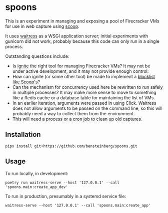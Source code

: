 spoons
======
This is an experiment in managing and exposing a pool of Firecracker VMs for use in web capture using [scoop](https://github.com/harvard-lil/scoop).

It uses [waitress](https://docs.pylonsproject.org/projects/waitress/en/stable/) as a WSGI application server; initial experiments with gunicorn did not work, probably because this code can only run in a single process.

Outstanding questions include:

- Is [ignite](https://github.com/weaveworks/ignite) the right tool for managing Firecracker VMs? It may not be under active development, and it may not provide enough control:
- How can ignite (or some other tool) be made to implement a [blocklist like Scoop's](https://github.com/harvard-lil/scoop/blob/main/options.js#L38-L68)?
- Can the mechanism for concurrency used here be rewritten to run safely in multiple processes? It may make more sense to move to something like a Redis cache or a database table for maintaining the list of VMs.
- In an earlier iteration, arguments were passed in using Click. Waitress does not allow arguments to be passed on the command line, so this will probably need a way to collect them from the environment.
- This will need a process or a cron job to clean up old captures.

Installation
------------
```
pipx install git+https://github.com/bensteinberg/spoons.git
```

Usage
-----
To run locally, in development:
```
poetry run waitress-serve --host '127.0.0.1' --call 'spoons.main:create_app_dev'
```

To run in production, presumably in a systemd service file:
```
waitress-serve --host '127.0.0.1' --call 'spoons.main:create_app'
```
